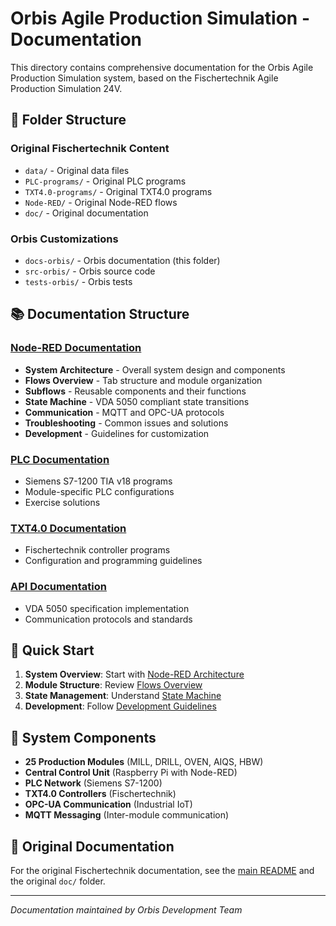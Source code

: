 # Orbis Agile Production Simulation - Documentation

This directory contains comprehensive documentation for the Orbis Agile Production Simulation system, based on the Fischertechnik Agile Production Simulation 24V.

## 📁 Folder Structure

### Original Fischertechnik Content
- `data/` - Original data files
- `PLC-programs/` - Original PLC programs
- `TXT4.0-programs/` - Original TXT4.0 programs
- `Node-RED/` - Original Node-RED flows
- `doc/` - Original documentation

### Orbis Customizations
- `docs-orbis/` - Orbis documentation (this folder)
- `src-orbis/` - Orbis source code
- `tests-orbis/` - Orbis tests

## 📚 Documentation Structure

### [Node-RED Documentation](./node-red/)
- **System Architecture** - Overall system design and components
- **Flows Overview** - Tab structure and module organization
- **Subflows** - Reusable components and their functions
- **State Machine** - VDA 5050 compliant state transitions
- **Communication** - MQTT and OPC-UA protocols
- **Troubleshooting** - Common issues and solutions
- **Development** - Guidelines for customization

### [PLC Documentation](./plc/)
- Siemens S7-1200 TIA v18 programs
- Module-specific PLC configurations
- Exercise solutions

### [TXT4.0 Documentation](./txt4.0/)
- Fischertechnik controller programs
- Configuration and programming guidelines

### [API Documentation](./api/)
- VDA 5050 specification implementation
- Communication protocols and standards

## 🚀 Quick Start

1. **System Overview**: Start with [Node-RED Architecture](./node-red/architecture.md)
2. **Module Structure**: Review [Flows Overview](./node-red/flows-overview.md)
3. **State Management**: Understand [State Machine](./node-red/state-machine.md)
4. **Development**: Follow [Development Guidelines](./node-red/development.md)

## 🔧 System Components

- **25 Production Modules** (MILL, DRILL, OVEN, AIQS, HBW)
- **Central Control Unit** (Raspberry Pi with Node-RED)
- **PLC Network** (Siemens S7-1200)
- **TXT4.0 Controllers** (Fischertechnik)
- **OPC-UA Communication** (Industrial IoT)
- **MQTT Messaging** (Inter-module communication)

## 📖 Original Documentation

For the original Fischertechnik documentation, see the [main README](../README.md) and the original `doc/` folder.

---

*Documentation maintained by Orbis Development Team* 